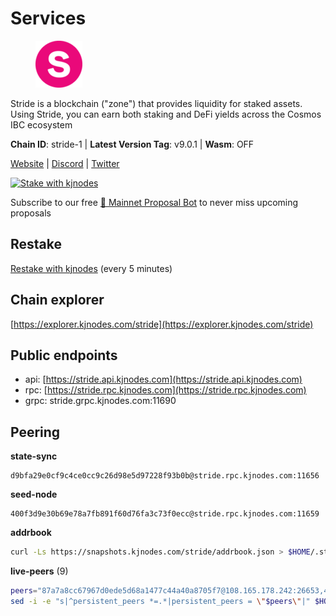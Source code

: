 # Services

<figure><img src="https://raw.githubusercontent.com/kj89/cosmos-images/main/logos/stride.png" alt=""><figcaption></figcaption></figure>

Stride is a blockchain ("zone") that provides liquidity for staked assets.  Using Stride, you can earn both staking and DeFi yields across the Cosmos IBC ecosystem

**Chain ID**: stride-1 | **Latest Version Tag**: v9.0.1 | **Wasm**: OFF

[Website](https://stride.zone) | [Discord](https://discord.gg/mzQZ8dAE7u) | [Twitter](https://twitter.com/stride_zone)

[![Stake with kjnodes](https://i.ibb.co/cr44Q8j/button-stake-with-kjnodes.png)](https://restake.app/stride/stridevaloper1j8gkhtllnp252l6g6zwzea30e7pvzqttr9768n)

Subscribe to our free [🤖 Mainnet Proposal Bot](https://t.me/kjnodes_proposal_bot) to never miss upcoming proposals

## Restake

[Restake with kjnodes](https://restake.app/stride/stridevaloper1j8gkhtllnp252l6g6zwzea30e7pvzqttr9768n) (every 5 minutes)
## Chain explorer
[https://explorer.kjnodes.com/stride](https://explorer.kjnodes.com/stride)

## Public endpoints

* api: [https://stride.api.kjnodes.com](https://stride.api.kjnodes.com)
* rpc: [https://stride.rpc.kjnodes.com](https://stride.rpc.kjnodes.com)
* grpc: stride.grpc.kjnodes.com:11690

## Peering

**state-sync**

```text
d9bfa29e0cf9c4ce0cc9c26d98e5d97228f93b0b@stride.rpc.kjnodes.com:11656
```

**seed-node**

```text
400f3d9e30b69e78a7fb891f60d76fa3c73f0ecc@stride.rpc.kjnodes.com:11659
```

**addrbook**
```bash
curl -Ls https://snapshots.kjnodes.com/stride/addrbook.json > $HOME/.stride/config/addrbook.json
```

**live-peers** (9)
```bash
peers="87a7a8cc67967d0ede5d68a1477c44a40a8705f7@108.165.178.242:26653,44e797771bff124693e63a8ec331d42873cf2ae2@95.217.202.49:35656,ade7d4d0009c7725ee991b8c40a7f646f76bf1e3@149.102.140.108:26656,18256dedf8f01bb65c5a0b9e1a8e80de5ea8f156@65.108.232.168:16656,c4688bb34164eacacaa374bc7440b87986dd87ac@162.251.235.252:26656,be546a9a1b8b664a32ad5f45fa1d4087b44e0f83@135.181.214.120:26656,474893e4c5c0970d70db5612e24a54ebd87abeac@95.217.192.173:6000,d9bfa29e0cf9c4ce0cc9c26d98e5d97228f93b0b@65.109.88.38:11656,233e06cfa51d53e186afe032e848f5c9f5cd4a01@83.171.248.3:26656"
sed -i -e "s|^persistent_peers *=.*|persistent_peers = \"$peers\"|" $HOME/.stride/config/config.toml
```
